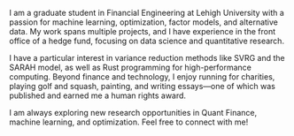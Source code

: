 I am a graduate student in Financial Engineering at Lehigh University with a passion for machine learning, optimization, factor models, and alternative data. My work spans multiple projects, and I have experience in the front office of a hedge fund, focusing on data science and quantitative research.

I have a particular interest in variance reduction methods like SVRG and the SARAH model, as well as Rust programming for high-performance computing. Beyond finance and technology, I enjoy running for charities, playing golf and squash, painting, and writing essays—one of which was published and earned me a human rights award.

I am always exploring new research opportunities in Quant Finance, machine learning, and optimization. Feel free to connect with me!

